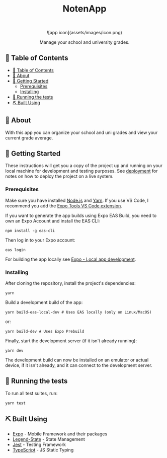 <h1 align="center"> NotenApp </h1> <br>
<p align="center">
![app icon](assets/images/icon.png)
</p>

<p align="center">
  Manage your school and university grades.
</p>

## 📝 Table of Contents

- [📝 Table of Contents](#-table-of-contents)
- [🧐 About](#-about)
- [🏁 Getting Started](#-getting-started)
  - [Prerequisites](#prerequisites)
  - [Installing](#installing)
- [🔧 Running the tests](#-running-the-tests)
- [⛏️ Built Using](#️-built-using)

## 🧐 About

With this app you can organize your school and uni grades and view your current grade average.

## 🏁 Getting Started

These instructions will get you a copy of the project up and running on your local machine for development and testing purposes. See [deployment](#deployment) for notes on how to deploy the project on a live system.

### Prerequisites

Make sure you have installed [Node.js](https://nodejs.org/en/) and [Yarn](https://yarnpkg.com/).
If you use VS Code, I recommend you add the [Expo Tools VS Code extension](https://marketplace.visualstudio.com/items?itemName=expo.vscode-expo-tools).

If you want to generate the app builds using Expo EAS Build, you need to own an Expo Account and install the EAS CLI:

```console
npm install -g eas-cli
```

Then log in to your Expo account:

```console
eas login
```

For building the app locally see [Expo - Local app development](https://docs.expo.dev/guides/local-app-development/).

### Installing

After cloning the repository, install the project's dependencies:

```console
yarn
```

Build a development build of the app:

```console
yarn build-eas-local-dev # Uses EAS locally (only on Linux/MacOS)
```

or:

```console
yarn build-dev # Uses Expo Prebuild
```


Finally, start the development server (if it isn't already running):

```console
yarn dev
```

The development build can now be installed on an emulator or actual device, if it isn't already, and it can connect to the development server.

## 🔧 Running the tests

To run all test suites, run:

```
yarn test
```

## ⛏️ Built Using

- [Expo](https://expo.dev/) - Mobile Framework and their packages
- [Legend-State](https://github.com/LegendApp/legend-state) - State Management
- [Jest](https://jestjs.io/) - Testing Framework
- [TypeScript](https://www.typescriptlang.org/) - JS Static Typing
